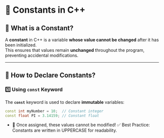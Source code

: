# 📌 Constants in C++

## 🔹 What is a Constant?
A **constant** in C++ is a variable **whose value cannot be changed** after it has been initialized.  
This ensures that values remain **unchanged** throughout the program, preventing accidental modifications.

---

## 🔹 How to Declare Constants?

### **1️⃣ Using `const` Keyword**
The **`const`** keyword is used to declare **immutable** variables:
```cpp
const int myNumber = 10;  // Constant integer
const float PI = 3.14159; // Constant float

```

- 🚀 Once assigned, these values cannot be modified!
✅ Best Practice: Constants are written in UPPERCASE for readability.
